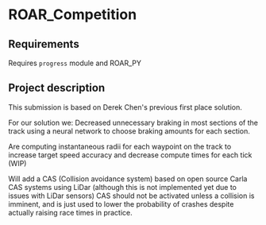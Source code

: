 # ROAR_Competition
## Requirements

Requires `progress` module and ROAR_PY

## Project description

This submission is based on Derek Chen's previous first place solution.

For our solution we:
Decreased unnecessary braking in most sections of the track using a neural network to choose braking amounts for each section.

Are computing instantaneous radii for each waypoint on the track to increase target speed accuracy and decrease compute times for each tick (WIP)

Will add a CAS (Collision avoidance system) based on open source Carla CAS systems using LiDar (although this is not implemented yet due to issues with LiDar sensors)
CAS should not be activated unless a collision is imminent, and is just used to lower the probability of crashes despite actually raising race times in practice.

